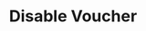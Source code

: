 ---
title: Disable Voucher
type: endpoint
category: 639ba2628407100061f5faac
slug: disable-voucher
parentDoc: 639ba2658407100061f5faae
hidden: false
order: 8
---